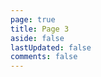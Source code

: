 ```yaml
---
page: true
title: Page 3
aside: false
lastUpdated: false
comments: false
---
```

<script setup>
import Page from "./.vitepress/theme/components/Page.vue";
import { useData } from "vitepress";
const { theme } = useData();
const posts = theme.value.posts.slice(2,3)
</script>
<Page :posts="posts" :pageCurrent="3" :pagesNum="26" />